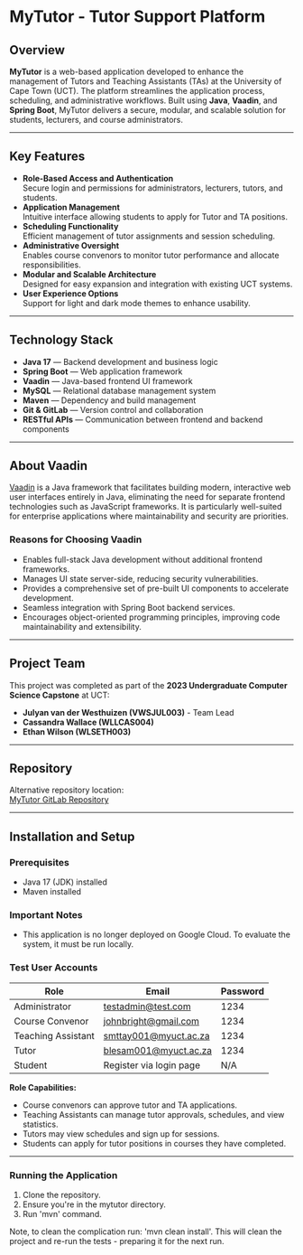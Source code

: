 # MyTutor - Tutor Support Platform

## Overview  
**MyTutor** is a web-based application developed to enhance the management of Tutors and Teaching Assistants (TAs) at the University of Cape Town (UCT). The platform streamlines the application process, scheduling, and administrative workflows. Built using **Java**, **Vaadin**, and **Spring Boot**, MyTutor delivers a secure, modular, and scalable solution for students, lecturers, and course administrators.

---

## Key Features  
- **Role-Based Access and Authentication**  
  Secure login and permissions for administrators, lecturers, tutors, and students.  
- **Application Management**  
  Intuitive interface allowing students to apply for Tutor and TA positions.  
- **Scheduling Functionality**  
  Efficient management of tutor assignments and session scheduling.  
- **Administrative Oversight**  
  Enables course convenors to monitor tutor performance and allocate responsibilities.  
- **Modular and Scalable Architecture**  
  Designed for easy expansion and integration with existing UCT systems.  
- **User Experience Options**  
  Support for light and dark mode themes to enhance usability.

---

## Technology Stack  
- **Java 17** — Backend development and business logic  
- **Spring Boot** — Web application framework  
- **Vaadin** — Java-based frontend UI framework  
- **MySQL** — Relational database management system  
- **Maven** — Dependency and build management  
- **Git & GitLab** — Version control and collaboration  
- **RESTful APIs** — Communication between frontend and backend components

---

## About Vaadin  
[Vaadin](https://vaadin.com/) is a Java framework that facilitates building modern, interactive web user interfaces entirely in Java, eliminating the need for separate frontend technologies such as JavaScript frameworks. It is particularly well-suited for enterprise applications where maintainability and security are priorities.

### Reasons for Choosing Vaadin  
- Enables full-stack Java development without additional frontend frameworks.  
- Manages UI state server-side, reducing security vulnerabilities.  
- Provides a comprehensive set of pre-built UI components to accelerate development.  
- Seamless integration with Spring Boot backend services.  
- Encourages object-oriented programming principles, improving code maintainability and extensibility.

---

## Project Team  
This project was completed as part of the **2023 Undergraduate Computer Science Capstone** at UCT:  
- **Julyan van der Westhuizen (VWSJUL003)** - Team Lead  
- **Cassandra Wallace (WLLCAS004)**  
- **Ethan Wilson (WLSETH003)**

---

## Repository  
Alternative repository location:  
[MyTutor GitLab Repository](https://gitlab.cs.uct.ac.za/capstone-elite/mytutor)

---

## Installation and Setup  

### Prerequisites  
- Java 17 (JDK) installed  
- Maven installed

### Important Notes  
- This application is no longer deployed on Google Cloud. To evaluate the system, it must be run locally.

### Test User Accounts  
| Role               | Email                     | Password |  
|--------------------|---------------------------|----------|  
| Administrator      | testadmin@test.com        | 1234     |  
| Course Convenor    | johnbright@gmail.com      | 1234     |  
| Teaching Assistant | smttay001@myuct.ac.za     | 1234     |  
| Tutor              | blesam001@myuct.ac.za     | 1234     |  
| Student            | Register via login page   | N/A      |

**Role Capabilities:**  
- Course convenors can approve tutor and TA applications.  
- Teaching Assistants can manage tutor approvals, schedules, and view statistics.  
- Tutors may view schedules and sign up for sessions.  
- Students can apply for tutor positions in courses they have completed.

---

### Running the Application  
1. Clone the repository.  
2. Ensure you're in the mytutor directory.
3. Run 'mvn' command. 

Note, to clean the complication run: 'mvn clean install'. This will clean the project and re-run the tests - preparing it for the next run.


